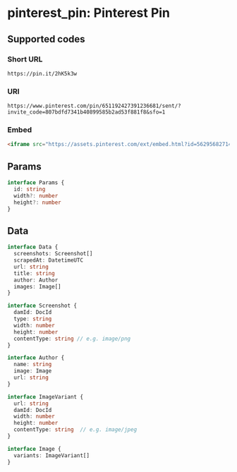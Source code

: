 # pinterest_pin: Pinterest Pin

## Supported codes

### Short URL

```
https://pin.it/2hK5k3w 
```

### URl

```
https://www.pinterest.com/pin/651192427391236681/sent/?invite_code=807bdfd7341b40899585b2ad53f881f8&sfo=1
```

### Embed

```html
<iframe src="https://assets.pinterest.com/ext/embed.html?id=5629568271473963" height="988" width="600" frameborder="0" scrolling="no" ></iframe>
```

## Params

```ts
interface Params {
  id: string
  width?: number
  height?: number
}
```

## Data

```ts
interface Data {
  screenshots: Screenshot[]
  scrapedAt: DatetimeUTC
  url: string
  title: string
  author: Author
  images: Image[]
}

interface Screenshot {
  damId: DocId
  type: string
  width: number
  height: number
  contentType: string // e.g. image/png
}

interface Author {
  name: string
  image: Image
  url: string
}

interface ImageVariant {
  url: string
  damId: DocId
  width: number
  height: number
  contentType: string  // e.g. image/jpeg
}

interface Image {
  variants: ImageVariant[]
}
```
